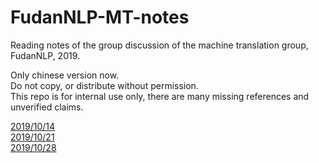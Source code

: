 # FudanNLP-MT-notes
Reading notes of the group discussion of the machine translation group, FudanNLP, 2019.

Only chinese version now.  
Do not copy, or distribute without permission.   
This repo is for internal use only, there are many missing references and unverified claims.  

[2019/10/14](https://hackmd.io/@IlMAi12lT42ESFI1KhOT8g/rkMAcRltB)  
[2019/10/21](https://hackmd.io/@IlMAi12lT42ESFI1KhOT8g/B1lNhfJwtS)  
[2019/10/28](https://hackmd.io/@IlMAi12lT42ESFI1KhOT8g/S1fEww2Yr)  
